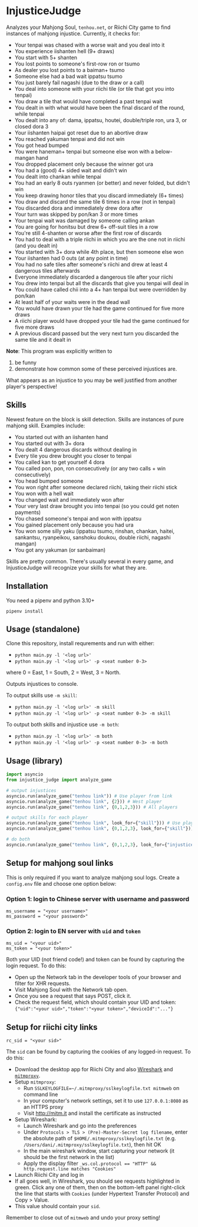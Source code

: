 # InjusticeJudge

Analyzes your Mahjong Soul, `tenhou.net`, or Riichi City game to find instances of mahjong injustice. Currently, it checks for:

- Your tenpai was chased with a worse wait and you deal into it
- You experience iishanten hell (9+ draws)
- You start with 5+ shanten
- You lost points to someone's first-row ron or tsumo
- As dealer you lost points to a baiman+ tsumo
- Someone else had a bad wait ippatsu tsumo
- You just barely fail nagashi (due to the draw or a call)
- You deal into someone with your riichi tile (or tile that got you into tenpai)
- You draw a tile that would have completed a past tenpai wait
- You dealt in with what would have been the final discard of the round, while tenpai
- You dealt into any of: dama, ippatsu, houtei, double/triple ron, ura 3, or closed dora 3
- Your iishanten haipai got reset due to an abortive draw
- You reached yakuman tenpai and did not win
- You got head bumped
- You were haneman+ tenpai but someone else won with a below-mangan hand
- You dropped placement only because the winner got ura
- You had a (good) 4+ sided wait and didn't win
- You dealt into chankan while tenpai
- You had an early 8 outs ryanmen (or better) and never folded, but didn't win
- You keep drawing honor tiles that you discard immediately (6+ times)
- You draw and discard the same tile 6 times in a row (not in tenpai)
- You discarded dora and immediately drew dora after
- Your turn was skipped by pon/kan 3 or more times
- Your tenpai wait was damaged by someone calling ankan
- You are going for honitsu but drew 6+ off-suit tiles in a row
- You're still 4-shanten or worse after the first row of discards
- You had to deal with a triple riichi in which you are the one not in riichi (and you dealt in)
- You started with 3+ dora while 4th place, but then someone else won
- Your iishanten had 0 outs (at any point in time)
- You had no safe tiles after someone's riichi and drew at least 4 dangerous tiles afterwards
- Everyone immediately discarded a dangerous tile after your riichi
- You drew into tenpai but all the discards that give you tenpai will deal in
- You could have called chii into a 4+ han tenpai but were overridden by pon/kan
- At least half of your waits were in the dead wall
- You would have drawn your tile had the game continued for five more draws
- A riichi player would have dropped your tile had the game continued for five more draws
- A previous discard passed but the very next turn you discarded the same tile and it dealt in

__Note__: This program was explicitly written to

1) be funny
2) demonstrate how common some of these perceived injustices are.

What appears as an injustice to you may be well justified from another player's perspective!

## Skills

Newest feature on the block is skill detection. Skills are instances of pure mahjong skill. Examples include:

- You started out with an iishanten hand
- You started out with 3+ dora
- You dealt 4 dangerous discards without dealing in
- Every tile you drew brought you closer to tenpai
- You called kan to get yourself 4 dora
- You called pon, pon, ron consecutively (or any two calls + win consecutively)
- You head bumped someone
- You won right after someone declared riichi, taking their riichi stick
- You won with a hell wait
- You changed wait and immediately won after
- Your very last draw brought you into tenpai (so you could get noten payments)
- You chased someone's tenpai and won with ippatsu
- You gained placement only because you had ura
- You won some silly yaku (ippatsu tsumo, rinshan, chankan, haitei, sankantsu, ryanpeikou, sanshoku doukou, double riichi, nagashi mangan)
- You got any yakuman (or sanbaiman)

Skills are pretty common. There's usually several in every game, and InjusticeJudge will recognize your skills for what they are.


## Installation

You need a pipenv and python 3.10+

`pipenv install`

## Usage (standalone)

Clone this repository, install requrements and run with either:

- `python main.py -l '<log url>'`
- `python main.py -l '<log url>' -p <seat number 0-3>`

where 0 = East, 1 = South, 2 = West, 3 = North.

Outputs injustices to console.

To output skills use `-m skill`:
- `python main.py -l '<log url>' -m skill`
- `python main.py -l '<log url>' -p <seat number 0-3> -m skill`

To output both skills and injustice use `-m both`:
- `python main.py -l '<log url>' -m both`
- `python main.py -l '<log url>' -p <seat number 0-3> -m both`

## Usage (library)

```python
import asyncio
from injustice_judge import analyze_game

# output injustices
asyncio.run(analyze_game("tenhou link")) # Use player from link
asyncio.run(analyze_game("tenhou link", {2})) # West player
asyncio.run(analyze_game("tenhou link", {0,1,2,3})) # All players

# output skills for each player
asyncio.run(analyze_game("tenhou link", look_for={"skill"})) # Use player from link
asyncio.run(analyze_game("tenhou link", {0,1,2,3}, look_for={"skill"})) # All players

# do both
asyncio.run(analyze_game("tenhou link", {0,1,2,3}, look_for={"injustice", "skill"}))
```

## Setup for mahjong soul links

This is only required if you want to analyze mahjong soul logs. Create a `config.env` file and choose one option below:

### Option 1: login to Chinese server with username and password

    ms_username = "<your username>"
    ms_password = "<your password>"

### Option 2: login to EN server with `uid` and `token`

    ms_uid = "<your uid>"
    ms_token = "<your token>"

Both your UID (not friend code!) and token can be found by capturing the login request.
To do this:

- Open up the Network tab in the developer tools of your browser and filter for XHR requests.
- Visit Mahjong Soul with the Network tab open.
- Once you see a request that says POST, click it.
- Check the request field, which should contain your UID and token: `{"uid":"<your uid>","token":"<your token>","deviceId":"..."}`

## Setup for riichi city links

    rc_sid = "<your sid>"

The `sid` can be found by capturing the cookies of any logged-in request.
To do this:

- Download the desktop app for Riichi City and also [Wireshark](https://www.wireshark.org/) and [`mitmproxy`](https://mitmproxy.org/).
- Setup `mitmproxy`:
  + Run `SSLKEYLOGFILE=~/.mitmproxy/sslkeylogfile.txt mitmweb` on command line
  + In your computer's network settings, set it to use `127.0.0.1:8080` as an HTTPS proxy
  + Visit <http://mitm.it> and install the certificate as instructed
- Setup Wireshark:
  + Launch Wireshark and go into the preferences
  + Under `Protocols > TLS > (Pre)-Master-Secret log filename`, enter the absolute path of `$HOME/.mitmproxy/sslkeylogfile.txt` (e.g. `/Users/dani/.mitmproxy/sslkeylogfile.txt`), then hit OK
  + In the main wireshark window, start capturing your network (it should be the first network in the list)
  + Apply the display filter `_ws.col.protocol == "HTTP" && http.request.line matches "Cookies"`
- Launch Riichi City and log in
- If all goes well, in Wireshark, you should see requests highlighted in green. Click any one of them, then on the bottom-left panel right-click the line that starts with `Cookies` (under Hypertext Transfer Protocol) and Copy > Value.
- This value should contain your `sid`.

Remember to close out of `mitmweb` and undo your proxy setting!
